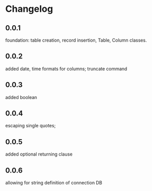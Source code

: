 # Changelog

## 0.0.1

foundation: table creation, record insertion, Table, Column classes.

## 0.0.2

added date, time formats for columns; truncate command

## 0.0.3

added boolean

## 0.0.4

escaping single quotes;

## 0.0.5

added optional returning clause

## 0.0.6

allowing for string definition of connection DB